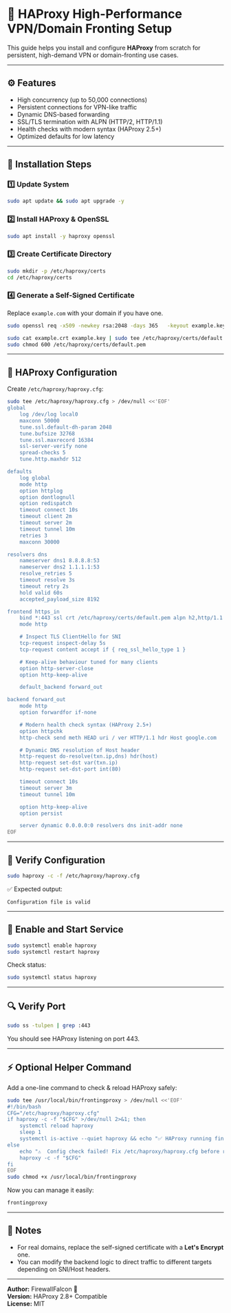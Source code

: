 # 🧱 HAProxy High-Performance VPN/Domain Fronting Setup

This guide helps you install and configure **HAProxy** from scratch for persistent, high-demand VPN or domain-fronting use cases.

---

## ⚙️ Features
- High concurrency (up to 50,000 connections)
- Persistent connections for VPN-like traffic
- Dynamic DNS-based forwarding
- SSL/TLS termination with ALPN (HTTP/2, HTTP/1.1)
- Health checks with modern syntax (HAProxy 2.5+)
- Optimized defaults for low latency

---

## 🧩 Installation Steps

### 1️⃣ Update System
```bash
sudo apt update && sudo apt upgrade -y
```

### 2️⃣ Install HAProxy & OpenSSL
```bash
sudo apt install -y haproxy openssl
```

### 3️⃣ Create Certificate Directory
```bash
sudo mkdir -p /etc/haproxy/certs
cd /etc/haproxy/certs
```

### 4️⃣ Generate a Self-Signed Certificate
Replace `example.com` with your domain if you have one.

```bash
sudo openssl req -x509 -newkey rsa:2048 -days 365   -keyout example.key -out example.crt -nodes   -subj "/CN=example.com"

sudo cat example.crt example.key | sudo tee /etc/haproxy/certs/default.pem > /dev/null
sudo chmod 600 /etc/haproxy/certs/default.pem
```

---

## 🧱 HAProxy Configuration

Create `/etc/haproxy/haproxy.cfg`:

```bash
sudo tee /etc/haproxy/haproxy.cfg > /dev/null <<'EOF'
global
    log /dev/log local0
    maxconn 50000
    tune.ssl.default-dh-param 2048
    tune.bufsize 32768
    tune.ssl.maxrecord 16384
    ssl-server-verify none
    spread-checks 5
    tune.http.maxhdr 512

defaults
    log global
    mode http
    option httplog
    option dontlognull
    option redispatch
    timeout connect 10s
    timeout client 2m
    timeout server 2m
    timeout tunnel 10m
    retries 3
    maxconn 30000

resolvers dns
    nameserver dns1 8.8.8.8:53
    nameserver dns2 1.1.1.1:53
    resolve_retries 5
    timeout resolve 3s
    timeout retry 2s
    hold valid 60s
    accepted_payload_size 8192

frontend https_in
    bind *:443 ssl crt /etc/haproxy/certs/default.pem alpn h2,http/1.1
    mode http

    # Inspect TLS ClientHello for SNI
    tcp-request inspect-delay 5s
    tcp-request content accept if { req_ssl_hello_type 1 }

    # Keep-alive behaviour tuned for many clients
    option http-server-close
    option http-keep-alive

    default_backend forward_out

backend forward_out
    mode http
    option forwardfor if-none

    # Modern health check syntax (HAProxy 2.5+)
    option httpchk
    http-check send meth HEAD uri / ver HTTP/1.1 hdr Host google.com

    # Dynamic DNS resolution of Host header
    http-request do-resolve(txn.ip,dns) hdr(host)
    http-request set-dst var(txn.ip)
    http-request set-dst-port int(80)

    timeout connect 10s
    timeout server 3m
    timeout tunnel 10m

    option http-keep-alive
    option persist

    server dynamic 0.0.0.0:0 resolvers dns init-addr none
EOF
```

---

## 🧠 Verify Configuration
```bash
sudo haproxy -c -f /etc/haproxy/haproxy.cfg
```
✅ Expected output:
```
Configuration file is valid
```

---

## 🔁 Enable and Start Service
```bash
sudo systemctl enable haproxy
sudo systemctl restart haproxy
```

Check status:
```bash
sudo systemctl status haproxy
```

---

## 🔍 Verify Port
```bash
sudo ss -tulpen | grep :443
```

You should see HAProxy listening on port 443.

---

## ⚡ Optional Helper Command

Add a one-line command to check & reload HAProxy safely:

```bash
sudo tee /usr/local/bin/frontingproxy > /dev/null <<'EOF'
#!/bin/bash
CFG="/etc/haproxy/haproxy.cfg"
if haproxy -c -f "$CFG" >/dev/null 2>&1; then
    systemctl reload haproxy
    sleep 1
    systemctl is-active --quiet haproxy && echo "✅ HAProxy running fine!" || echo "❌ HAProxy not active!"
else
    echo "⚠️  Config check failed! Fix /etc/haproxy/haproxy.cfg before reloading."
    haproxy -c -f "$CFG"
fi
EOF
sudo chmod +x /usr/local/bin/frontingproxy
```

Now you can manage it easily:
```bash
frontingproxy
```

---

## 🧩 Notes
- For real domains, replace the self-signed certificate with a **Let's Encrypt** one.  
- You can modify the backend logic to direct traffic to different targets depending on SNI/Host headers.

---

**Author:** FirewallFalcon 🦅  
**Version:** HAProxy 2.8+ Compatible  
**License:** MIT
